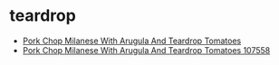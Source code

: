# teardrop

 * [Pork Chop Milanese With Arugula And Teardrop Tomatoes](../../index/p/pork-chop-milanese-with-arugula-and-teardrop-tomatoes-107558.json)
 * [Pork Chop Milanese With Arugula And Teardrop Tomatoes 107558](../../index/p/pork-chop-milanese-with-arugula-and-teardrop-tomatoes-107558.json)
